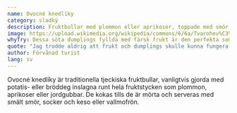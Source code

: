 ```yaml
---
name: Ovocné knedlíky
category: sladký
description: Fruktbullar med plommon eller aprikoser, toppade med smör, socker och keso
image: https://upload.wikimedia.org/wikipedia/commons/6/6a/Tvarohov%C3%A9_knedl%C3%ADky_pln%C4%9Bn%C3%A9_jahodami.jpg
whyTry: Dessa söta dumplings fyllda med färsk frukt är den perfekta sommardesserten. Kontrasten mellan den mjuka potatisdegen, saftiga fruktcentret och krämiga toppings skapar ren tröstmatsmagi.
quote: "Jag trodde aldrig att frukt och dumplings skulle kunna fungera så bra tillsammans. Jordgubben spricker i munnen!"
author: Förvånad turist
lang: sv
---
```


Ovocné knedlíky är traditionella tjeckiska fruktbullar, vanligtvis gjorda med potatis- eller bröddeg inslagna runt hela fruktstycken som plommon, aprikoser eller jordgubbar. De kokas tills de är mörta och serveras med smält smör, socker och keso eller vallmofrön.